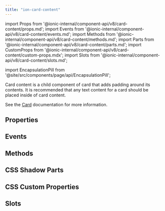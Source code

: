 ```yaml
---
title: "ion-card-content"
---
```


import Props from '@ionic-internal/component-api/v8/card-content/props.md';
import Events from '@ionic-internal/component-api/v8/card-content/events.md';
import Methods from '@ionic-internal/component-api/v8/card-content/methods.md';
import Parts from '@ionic-internal/component-api/v8/card-content/parts.md';
import CustomProps from '@ionic-internal/component-api/v8/card-content/custom-props.mdx';
import Slots from '@ionic-internal/component-api/v8/card-content/slots.md';

import EncapsulationPill from '@site/src/components/page/api/EncapsulationPill';

Card content is a child component of card that adds padding around its contents. It is recommended that any text content for a card should be placed inside of card content.

See the [Card](./card) documentation for more information.

## Properties

<Props />

## Events

<Events />

## Methods

<Methods />

## CSS Shadow Parts

<Parts />

## CSS Custom Properties

<CustomProps />

## Slots

<Slots />
